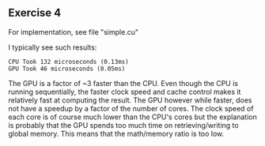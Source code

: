 ## Exercise 4

For implementation, see file "simple.cu"

I typically see such results:
    
    CPU Took 132 microseconds (0.13ms)
    GPU Took 46 microseconds (0.05ms)

The GPU is a factor of ~3 faster than the CPU. Even though the CPU is running sequentially, the faster clock speed and cache control makes it relatively fast at computing the result. The GPU however while faster, does not have a speedup by a factor of the number of cores. The clock speed of each core is of course much lower than the CPU's cores but the explanation is probably that the GPU spends too much time on retrieving/writing to global memory. This means that the math/memory ratio is too low.